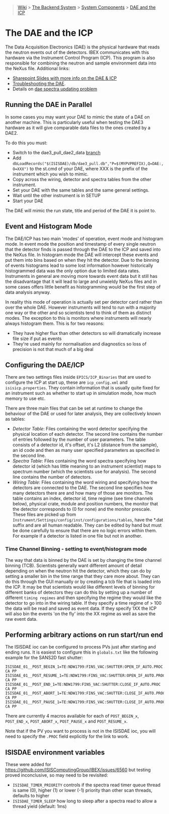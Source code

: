 > [Wiki](Home) > [The Backend System](The-Backend-System) > [System Components](System-components) > [DAE and the ICP](DAE-and-the-ICP)

# The DAE and the ICP

The Data Acquisition Electronics (DAE) is the physical hardware that reads the neutron events out of the detectors. IBEX communicates with this hardware via the Instrument Control Program (ICP). This program is also responsible for combining the neutron and sample environment data into the NeXus file.
Additional links:

- [Sharepoint Slides with more info on the DAE & ICP](https://www.facilities.rl.ac.uk/isis/computing/ICPdiscussions/ISISICP%20and%20DAE.pptx)
- [Troubleshooting the DAE](DAE-Trouble-Shooting).
- Details on [dae spectra updating problem](Dae-Spectra-Updating-Problem)

## Running the DAE in Parallel

In some cases you may want your DAE to mimic the state of a DAE on another machine. This is particularly useful when testing the DAE3 hardware as it will give comparable data files to the ones created by a DAE2.

To do this you must:
* Switch to the dae3_pull_dae2_data [branch](https://github.com/ISISComputingGroup/EPICS-isisdae/tree/dae3_pull_dae2_data)
* Add `dbLoadRecords("$(ISISDAE)/db/dae3_pull.db","P=$(MYPVPREFIX),Q=DAE:,O=XXX")` to the st.cmd of your DAE, where XXX is the prefix of the instrument which you wish to mimic.
* Copy across the wiring, detector and spectra tables from the other instrument.
* Set your DAE with the same tables and the same general settings.
* Wait until the other instrument is in SETUP
* Start your DAE

The DAE will mimic the run state, title and period of the DAE it is point to.

## Event and Histogram Mode
The DAE/ICP has two main 'modes' of operation, event mode and histogram mode. In event mode the position and timestamp of every single neutron that the detector finds is passed through the DAE to the ICP and saved into the NeXus file. In histogram mode the DAE will intercept these events and put them into bins based on when they hit the detector. Due to the binning of events histograms lead to some lost information however historically histogrammed data was the only option due to limited data rates. Instruments in general are moving more towards event data but it still has the disadvantage that it will lead to large and unwieldy NeXus files and in some cases offers little benefit as histogramming would be the first step of data analysis anyway.

In reality this mode of operation is actually set per detector card rather than over the whole DAE. However instruments will tend to run with a majority one way or the other and so scientists tend to think of them as distinct modes. The exception to this is monitors where instruments will nearly always histogram them. This is for two reasons:

* They have higher flux than other detectors so will dramatically increase file size if put as events
* They're used mainly for normalisation and diagnostics so loss of precision is not that much of a big deal

## Configuring the DAE/ICP
There are two settings files inside `EPICS/ICP_Binaries` that are used to configure the ICP at start up, these are `icp_config.xml` and `isisicp.properties`. They contain information that is usually quite fixed for an instrument such as whether to start up in simulation mode, how much memory to use etc.

There are three main files that can be set at runtime to change the behaviour of the DAE or used for later analysis, they are collectively known as tables:
* *Detector Table*: Files containing the word detector specifying the physical location of each detector. The second line contains the number of entries followed by the number of user parameters. The table consists of a detector id, it's offset, it's L2 (distance from the sample), an id code and then as many user specified parameters as specified in the second line.
* *Spectra Table*: Files containing the word spectra specifying how detector id (which has little meaning to an instrument scientist) maps to spectrum number (which the scientists use for analysis). The second line contains the number of detectors.
* *Wiring Table*: Files containing the word wiring and specifying how the detectors are connected to the DAE. The second line specifies how many detectors there are and how many of those are monitors. The table contains an index, detector id, time regime (see time channels below), physical crate, module and position numbers, the monitor that the detector corresponds to (0 for none) and the monitor prescale. 
These files are picked up from `Instrument/Settings/config/inst/configurations/tables`, have the *.dat suffix and are all human readable. They can be edited by hand but must be done carefully to ensure that there are no logic errors within them. For example if a detector is listed in one file but not in another. 

### Time Channel Binning - setting to event/histogram mode

The way that data is binned by the DAE is set by changing the time channel binning (TCB). Scientists generally want different amount of detail depending on when the neutron hit the detector, which they can do by setting a smaller bin in the time range that they care more about. They can do this through the GUI manually or by creating a tcb file that is loaded into the ICP. It may be that scientists would like different levels of binning for different banks of detectors they can do this by setting up a number of different `timing regimes` and then specifying the regime they would like the detector to go into in the wiring table. If they specify a time regime of > 100 the data will be read and saved as event data. If they specify 1XX the ICP will also bin the events 'on the fly' into the XX regime as well as save the raw event data.  

## Performing arbitrary actions on run start/run end

The ISISDAE ioc can be configured to process PVs just after starting and ending runs. It is easiest to configure this in `globals.txt` like the following example for the SANS2D fast shutter:

```
ISISDAE_01__POST_BEGIN_1=TE:NDW1799:FINS_VAC:SHUTTER:OPEN_IF_AUTO.PROC CA PP
ISISDAE_01__POST_RESUME_1=TE:NDW1799:FINS_VAC:SHUTTER:OPEN_IF_AUTO.PROC CA PP
ISISDAE_01__POST_END_1=TE:NDW1799:FINS_VAC:SHUTTER:CLOSE_IF_AUTO.PROC CA PP
ISISDAE_01__POST_ABORT_1=TE:NDW1799:FINS_VAC:SHUTTER:CLOSE_IF_AUTO.PROC CA PP
ISISDAE_01__POST_PAUSE_1=TE:NDW1799:FINS_VAC:SHUTTER:CLOSE_IF_AUTO.PROC CA PP
```

There are currently 4 macros available for each of `POST_BEGIN_x`, `POST_END_x`, `POST_ABORT_x`, `POST_PAUSE_x` and `POST_RESUME_x`.

Note that if the PV you want to process is not in the ISISDAE ioc, you will need to specify the `.PROC` field explicitly for the link to work.

## ISISDAE environment variables

These were added for https://github.com/ISISComputingGroup/IBEX/issues/6560 but testing proved inconclusive, so may need to be revisited:

* `ISISDAE_TIMER_PRIORITY` controls if the spectra read timer queue thread is same (0), higher (1) or lower (-1) priority than other scan threads, defaults to higher 
* `ISISDAE_TIMER_SLEEP` how long to sleep after a spectra read to allow a thread yield (default: 1ms)
